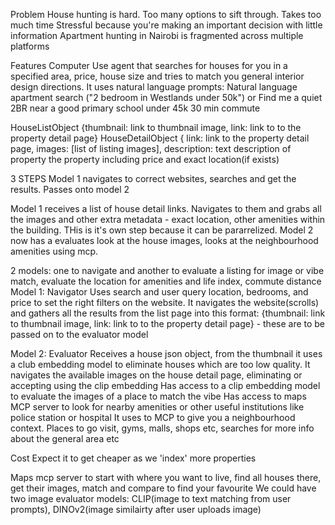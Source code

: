Problem
House hunting is hard. Too many options to sift through. 
Takes too much time
Stressful because you're making an important decision with little information
Apartment hunting in Nairobi is fragmented across multiple platforms

Features
Computer Use agent that searches for houses for you in a specified area, price, house size and tries to match you general interior design directions. It uses natural language prompts: Natural language apartment search ("2 bedroom in Westlands under 50k") or Find me a quiet 2BR near a good primary school under 45k 30 min commute

HouseListObject {thumbnail: link to thumbnail image, link: link to to the property detail page} 
HouseDetailObject { link: link to the property detail page, images: [list of listing images], description: text description of property the property including price and exact location(if exists)

3 STEPS
Model 1 navigates to correct websites, searches and get the results. Passes onto model 2
<!-- Model 2 evaluates based on the thumbnail - this is to remove listings that are too low quality. Passes back a vetted list to model 1
Web scrape to get all images of the house from the carousel.  -->
Model 1 receives a list of house detail links. Navigates to them and grabs all the images and other extra metadata - exact location, other amenities within the building. THis is it's own step because it can be pararrelized. 
Model 2 now has a evaluates look at the house images, looks at the neighbourhood amenities using mcp. 

2 models: one to navigate and another to evaluate a listing for image or vibe match, evaluate the location for amenities and life index, commute distance
Model 1: Navigator
Uses search and user query location, bedrooms, and price to set the right filters on the website. 
It navigates the website(scrolls) and gathers all the results from the list page into this format: 
{thumbnail: link to thumbnail image, link: link to to the property detail page} - these are to be passed on to the evaluator model

Model 2: Evaluator
Receives a house json object, from the thumbnail it uses a club embedding model to eliminate houses which are too low quality.
It navigates the available images on the house detail page, eliminating or accepting using the clip embedding
Has access to a clip embedding model to evaluate the images of a place to match the vibe
Has access to maps MCP server to look for nearby amenities or other useful institutions like police station or hospital
It uses to MCP to give you a neighbourhood context. Places to go visit, gyms, malls, shops etc, searches for more info about the general area etc

Cost
Expect it to get cheaper as we 'index' more properties

Maps mcp server to start with where you want to live, find all houses there, get their images, match and compare to find your favourite
We could have two image evaluator models: CLIP(image to text matching from user prompts), DINOv2(image similairty after user uploads image)
